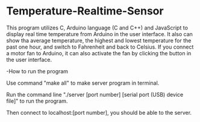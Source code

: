 # Temperature-Realtime-Sensor
This program utilizes C, Arduino language (C and C++) and JavaScript to display real time temperature from Arduino in the user interface. 
It also can show tha average temperature, the highest and lowest temperature for the past one hour, and switch to Fahrenheit and back to Celsius. If you connect a motor fan to Arduino, it can also activate the fan by clicking the button in the user interface. 

-How to run the program

Use command "make all" to make server program in terminal.

Run the command line "./server [port number] [serial port (USB) device file]" to run the program. 

Then connect to localhost:[port number], you should be able to the server. 
